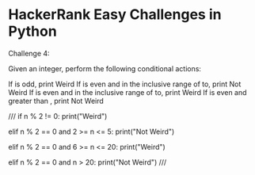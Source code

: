 # HackerRank Easy Challenges in Python

Challenge 4: 

Given an integer, perform the following conditional actions:

If is odd, print Weird
If is even and in the inclusive range of to, print Not Weird
If is even and in the inclusive range of to, print Weird
If is even and greater than , print Not Weird

///
if n % 2 != 0:
    print("Weird")

elif n % 2 == 0 and 2 >= n <= 5:
    print("Not Weird")
        
elif n % 2 == 0 and 6 >= n <= 20:
    print("Weird")
        
elif n % 2 == 0 and n > 20:
    print("Not Weird")
///
